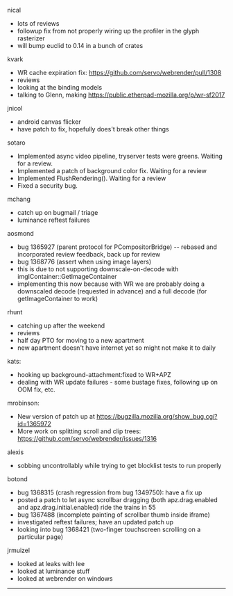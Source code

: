 nical
* lots of reviews
* followup fix from not properly wiring up the profiler in the glyph rasterizer
* will bump euclid to 0.14 in a bunch of crates



kvark
* WR cache expiration fix: https://github.com/servo/webrender/pull/1308
* reviews
* looking at the binding models
* talking to Glenn, making https://public.etherpad-mozilla.org/p/wr-sf2017




jnicol
* android canvas flicker
* have patch to fix, hopefully does't break other things



sotaro
* Implemented async video pipeline, tryserver tests were greens. Waiting for a review.
* Implemented a patch of background color fix. Waiting for a review
* Implemented FlushRendering(). Waiting for a review
* Fixed a security bug.



mchang
* catch up on bugmail / triage
* luminance reftest failures



aosmond
* bug 1365927 (parent protocol for PCompositorBridge) -- rebased and incorporated review feedback, back up for review
* bug 1368776 (assert when using image layers)
* this is due to not supporting downscale-on-decode with imgIContainer::GetImageContainer
* implementing this now because with WR we are probably doing a downscaled decode (requested in advance) and a full decode (for getImageContainer to work)



rhunt
* catching up after the weekend
* reviews
* half day PTO for moving to a new apartment
* new apartment doesn't have internet yet so might not make it to daily



kats:
* hooking up background-attachment:fixed to WR+APZ
* dealing with WR update failures - some bustage fixes, following up on OOM fix, etc.





mrobinson:
* New version of patch up at https://bugzilla.mozilla.org/show_bug.cgi?id=1365972
* More work on splitting scroll and clip trees: https://github.com/servo/webrender/issues/1316







alexis
* sobbing uncontrollably while trying to get blocklist tests to run properly



botond
* bug 1368315 (crash regression from bug 1349750): have a fix up
* posted a patch to let async scrollbar dragging (both apz.drag.enabled and apz.drag.initial.enabled) ride the trains in 55 
* bug 1367488 (incomplete painting of scrollbar thumb inside iframe) 
* investigated reftest failures; have an updated patch up 
* looking into bug 1368421 (two-finger touchscreen scrolling on a particular page)





jrmuizel
* looked at leaks with lee
* looked at luminance stuff
* looked at webrender on windows

________________



